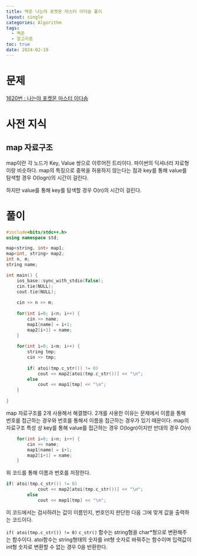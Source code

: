 ```yaml
---
title: 백준 나는야 포켓몬 마스터 이다솜 풀이
layout: single
categories: Algorithm
tags:
  - 백준
  - 알고리즘
toc: true
date: 2024-02-19
---
```

# 문제
[1620번 : 나는야 포켓몬 마스터 이다솜](https://www.acmicpc.net/problem/1620)


# 사전 지식

## map 자료구조
map이란 각 노드가 Key, Value 쌍으로 이루어진 트리이다.
파이썬의 딕셔너리 자료형이랑 비슷하다.
map의 특징으로 중복을 허용하지 않는다는 점과 key를 통해 value를 탐색할 경우 O(logn)의 시간이 걸린다.

하지만 value를 통해 key를 탐색할 경우 O(n)의 시간이 걸린다.

# 풀이
``` c++
#include<bits/stdc++.h>
using namespace std;

map<string, int> map1;
map<int, string> map2;
int n, m;
string name;

int main() {
	ios_base::sync_with_stdio(false);
	cin.tie(NULL);
	cout.tie(NULL);
	
	cin >> n >> m;
	
	for(int i=0; i<n; i++) {
		cin >> name;
		map1[name] = i+1;
		map2[i+1] = name;
	}
	
	for(int i=0; i<m; i++) {
		string tmp;
		cin >> tmp;
		
		if( atoi(tmp.c_str()) != 0)
			cout << map2[atoi(tmp.c_str())] << "\n";
		else
			cout << map1[tmp] << "\n";
	}
	
}
```

map 자료구조를 2개 사용해서 해결했다.
2개를 사용한 이유는 문제에서 이름을 통해 번호를 접근하는 경우와 번호를 통해서 이름을 접근하는 경우가 있기 때문이다.
map의 자료구조 특성 상 key를 통해 value를 접근하는 경우 O(logn)이지만 반대의 경우 O(n)

``` c++
	for(int i=0; i<n; i++) {
		cin >> name;
		map1[name] = i+1;
		map2[i+1] = name;
	}
```

위 코드를 통해 이름과 번호를 저장한다.

``` c++
if( atoi(tmp.c_str()) != 0)
			cout << map2[atoi(tmp.c_str())] << "\n";
		else
			cout << map1[tmp] << "\n";
```

이 코드에서는 검사하려는 값이 이름인지, 번호인지 판단한 다음 그에 맞게 값을 출력하는 코드이다.

``if( atoi(tmp.c_str()) != 0)``
``c_str()`` 함수는 string형을 char\*형으로 변환해주는 함수이다.
atoi함수는 string형태의 숫자를 int형 숫자로 바꿔주는 함수이며 입력값이 int형 숫자로 변환할 수 없는 경우 0을 반환한다.
